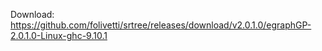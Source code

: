 
Download:
https://github.com/folivetti/srtree/releases/download/v2.0.1.0/egraphGP-2.0.1.0-Linux-ghc-9.10.1

